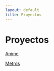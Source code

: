 ```yaml
---
layout: default
title: Proyectos 
---
```


# Proyectos


[Anime](Proyecto/Anime/index.html)

[Metros](Proyecto/Metros/index.html)